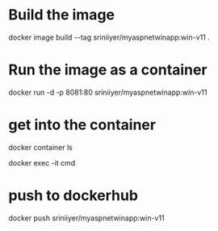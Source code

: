 # Build the image 

docker image build --tag sriniiyer/myaspnetwinapp:win-v11 .

# Run the image as a container

docker run -d -p 8081:80 sriniiyer/myaspnetwinapp:win-v11


# get into the container


docker container ls

docker exec -it <containerid> cmd

# push to dockerhub

docker push sriniiyer/myaspnetwinapp:win-v11


